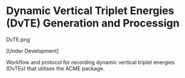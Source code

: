 # Dynamic Vertical Triplet Energies (DvTE) Generation and Processign

DvTE.png

[Under Development]

Workflow and protocol for recording dynamic vertical triplet energies (DvTEs) that utilises the ACME package.
